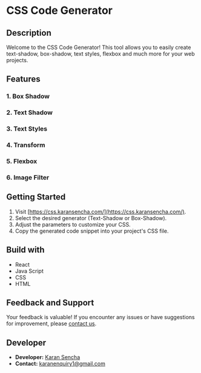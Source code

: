 # CSS Code Generator

## Description
Welcome to the CSS Code Generator! This tool allows you to easily create text-shadow, box-shadow, text styles, flexbox and much more for your web projects.

## Features

### 1. Box Shadow 
### 2. Text Shadow
### 3. Text Styles
### 4. Transform
### 5. Flexbox
### 6. Image Filter


## Getting Started
1. Visit [https://css.karansencha.com/](https://css.karansencha.com/).
2. Select the desired generator (Text-Shadow or Box-Shadow).
3. Adjust the parameters to customize your CSS.
4. Copy the generated code snippet into your project's CSS file.


## Build with
- React
- Java Script
- CSS
- HTML

## Feedback and Support
Your feedback is valuable! If you encounter any issues or have suggestions for improvement, please [contact us](mailto:karanenquiry1@gmail.com).

## Developer
- **Developer:** [Karan Sencha](https://karansencha.com/)
- **Contact:** [karanenquiry1@gmail.com](mailto:karanenquiry1@gmail.com)

